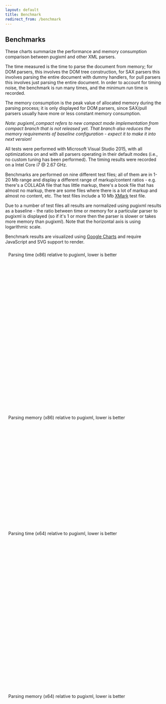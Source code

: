 ```yaml
---
layout: default
title: Benchmark
redirect_from: /benchmark
---
```


## Benchmarks

These charts summarize the performance and memory consumption comparison between pugixml and other XML parsers.

The time measured is the time to parse the document from memory; for DOM parsers, this involves the DOM tree construction, for SAX parsers this involves parsing the entire document with dummy handlers, for pull parsers this involves just parsing the entire document. In order to account for timing noise, the benchmark is run many times, and the minimum run time is recorded.

The memory consumption is the peak value of allocated memory during the parsing process; it is only displayed for DOM parsers, since SAX/pull parsers usually have more or less constant memory consumption.

*Note: pugixml_compact refers to new compact mode implementation from compact branch that is not released yet. That branch also reduces the memory requirements of baseline configuration - expect it to make it into next version!*

All tests were performed with Microsoft Visual Studio 2015, with all optimizations on and with all parsers operating in their default modes (i.e., no custom tuning has been performed). The timing results were recorded on a Intel Core i7 @ 2.67 GHz.

Benchmarks are performed on nine different test files; all of them are in 1-20 Mb range and display a different range of markup/content ratios - e.g. there's a COLLADA file that has little markup, there's a book file that has almost no markup, there are some files where there is a lot of markup and almost no content, etc. The test files include a 10 Mb [XMark](http://www.xml-benchmark.org) test file.

Due to a number of test files all results are normalized using pugixml results as a baseline - the ratio between time or memory for a particular parser to pugixml is displayed (so if it's 1 or more then the parser is slower or takes more memory than pugixml). Note that the horizontal axis is using logarithmic scale.

Benchmark results are visualized using [Google Charts](https://developers.google.com/chart/) and require JavaScript and SVG support to render.

<div id="chart_speed_x86" style="width: 600px; height: 500px; padding: 10px;">Parsing time (x86) relative to pugixml, lower is better</div>
<div id="chart_memory_x86" style="width: 600px; height: 350px; padding: 10px;">Parsing memory (x86) relative to pugixml, lower is better</div>
<div id="chart_speed_x64" style="width: 600px; height: 500px; padding: 10px;">Parsing time (x64) relative to pugixml, lower is better</div>
<div id="chart_memory_x64" style="width: 600px; height: 350px; padding: 10px;">Parsing memory (x64) relative to pugixml, lower is better</div>

<script type="text/javascript" src="benchmark-data.js"></script>

<script type="text/javascript" src="https://www.google.com/jsapi"></script>

<script type="text/javascript">
	bdata = {}
	bfiles = {}

	function hget(h, key, def) {
		if (h.hasOwnProperty(key)) {
			return h[key]
		} else {
			h[key] = def
			return h[key]
		}
	}

	function benchmark_data(category, platform, parser, file, value) {
		hget(hget(hget(bdata, category, {}), platform, {}), parser, {})[file] = value
		bfiles[file] = file
	}

	function drawChartRatio(bd, chartid, haxis) {
		var data = new google.visualization.DataTable()
		
		data.addColumn('string', 'parser')
	
		for (var file in bfiles) {
			data.addColumn('number', file)
		}

		for (var parser in bd) {
			var row = [parser]

			for (var file in bfiles) {
				var ratio = bd[parser][file] / bd['pugixml'][file]

				row.push(ratio)
			}

			data.addRow(row)
		}

		var chartdiv = document.getElementById(chartid)

		var options = {
			legend: 'none',
			orientation: 'vertical',
			title: chartdiv.innerHTML,
			lineWidth: 0,
			pointSize: 5,
			chartArea: {width: '65%', height: '90%'},
			hAxis: haxis
		};

		var chart = new google.visualization.LineChart(chartdiv)

		chart.draw(data, options)
	}

	google.load('visualization', '1.0', {'packages':['corechart']})

	google.setOnLoadCallback(function () {
		benchmark(benchmark_data)

		var hAxisSpeed = {
			logScale: true,
			minValue: 0.75,
			ticks: [1, 3, 9, 27, 81]
		}

		var hAxisMemory = {
			logScale: true,
			minValue: 0.25,
			ticks: [0.5, 1, 2, 4, 8]
		}

		drawChartRatio(bdata.speed.x86, 'chart_speed_x86', hAxisSpeed)
		drawChartRatio(bdata.memory.x86, 'chart_memory_x86', hAxisMemory)
		drawChartRatio(bdata.speed.x64, 'chart_speed_x64', hAxisSpeed)
		drawChartRatio(bdata.memory.x64, 'chart_memory_x64', hAxisMemory)
	})
</script>
